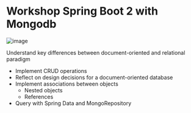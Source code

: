 # Workshop Spring Boot 2 with Mongodb
![image](https://javadeveloperzone.com/wp-content/uploads/2018/09/Spring-boot-Rest-Service-with-MongoDB-Example-1024x488.jpg)

Understand key differences between document-oriented and relational paradigm 
- Implement CRUD operations 
- Reflect on design decisions for a document-oriented database 
- Implement associations between objects 
  - Nested objects 
  - References 
- Query with Spring Data and MongoRepository
